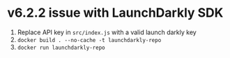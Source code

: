 # v6.2.2 issue with LaunchDarkly SDK

1. Replace API key in `src/index.js` with a valid launch darkly key
1. `docker build . --no-cache -t launchdarkly-repo`
2. `docker run launchdarkly-repo`
